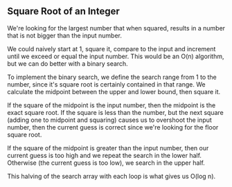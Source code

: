 ## Square Root of an Integer

We're looking for the largest number that when squared, results in a number that is not bigger than the input number.

We could naively start at 1, square it, compare to the input and increment until we exceed or equal the input number. This would be an O(n) algorithm, but we can do better with a binary search.

To implement the binary search, we define the search range from 1 to the number, since it's square root is certainly contained in that range. We calculate the midpoint between the upper and lower bound, then square it. 

If the square of the midpoint is the input number, then the midpoint is the exact square root. If the square is less than the number, but the next square (adding one to midpoint and squaring) causes us to overshoot the input number, then the current guess is correct since we're looking for the floor square root.

If the square of the midpoint is greater than the input number, then our current guess is too high and we repeat the search in the lower half. Otherwise (the current guess is too low), we search in the upper half.

This halving of the search array with each loop is what gives us O(log n).